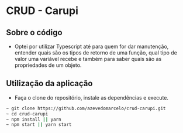 # CRUD - Carupi

## Sobre o código
- Optei por utilizar Typescript até para quem for dar manutenção, entender quais são os tipos de retorno de uma função, qual tipo de valor uma variável recebe e também para saber quais são as propriedades de um objeto.

## Utilização da aplicação

- Faça o clone do repositório, instale as dependências e execute.

```sh
~ git clone https://github.com/azevedomarcelo/crud-carupi.git
~ cd crud-carupi
~ npm install || yarn
~ npm start || yarn start
```
